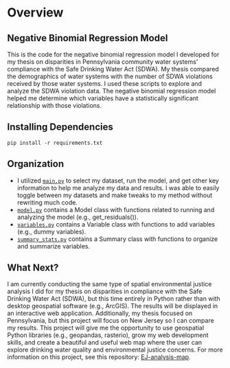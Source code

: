 # Overview
## Negative Binomial Regression Model
This is the code for the negative binomial regression model I developed for my thesis on disparities in Pennsylvania community water systems' compliance with the Safe Drinking Water Act (SDWA). My thesis compared the demographics of water systems with the number of SDWA violations received by those water systems. I used these scripts to explore and analyze the SDWA violation data. The negative binomial regression model helped me determine which variables have a statistically significant relationship with those violations.

## Installing Dependencies
`pip install -r requirements.txt`

## Organization
- I utilized [`main.py`](https://github.com/zstatmanweil/NegBinomialModel/blob/master/main.py) to select my dataset, run the model, and get other key information to help me analyze my data and results. I was able to easily toggle between my datasets and make tweaks to my method without rewriting much code. 
- [`model.py`](https://github.com/zstatmanweil/NegBinomialModel/blob/master/model.py) contains a Model class with functions related to running and analyzing the model (e.g., get_residuals()).
- [`variables.py`](https://github.com/zstatmanweil/NegBinomialModel/blob/master/variables.py) contains a Variable class with functions to add variables (e.g., dummy variables). 
- [`summary_stats.py`](https://github.com/zstatmanweil/NegBinomialModel/blob/master/summary_stats.py) contains a Summary class with functions to organize and summarize variables. 

## What Next?
I am currently conducting the same type of spatial environmental justice analysis I did for my thesis on disparities in compliance with the Safe Drinking Water Act (SDWA), but this time entirely in Python rather than with desktop geospatial software (e.g., ArcGIS). The results will be displayed in an interactive web application. Additionally, my thesis focused on Pennsylvania, but this project will focus on New Jersey so I can compare my results. This project will give me the opportunity to use geospatial Python libraries (e.g., geopandas, rasterio), grow my web development skills, and create a beautiful and useful web map where the user can explore drinking water quality and environmental justice concerns. For more information on this project, see this repository: [EJ-analysis-map](https://github.com/zstatmanweil/EJ-analysis-map).
